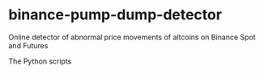 # binance-pump-dump-detector
Online detector of abnormal price movements of altcoins on Binance Spot and Futures

The Python scripts  
